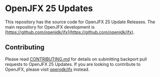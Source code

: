 # OpenJFX 25 Updates

This repository has the source code for OpenJFX 25 Update Releases. The main repository for OpenJFX development is [https://github.com/openjdk/jfx](https://github.com/openjdk/jfx).


## Contributing

Please read [CONTRIBUTING.md](CONTRIBUTING.md) for details on submitting backport pull requests to OpenJFX 25 Updates. If you are looking to contribute to OpenJFX, please visit [openjdk/jfx](https://github.com/openjdk/jfx) instead.
